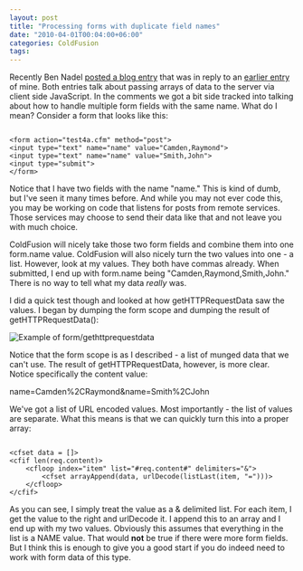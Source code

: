 ```yaml
---
layout: post
title: "Processing forms with duplicate field names"
date: "2010-04-01T00:04:00+06:00"
categories: ColdFusion 
tags: 
---
```


Recently Ben Nadel <a href="http://www.bennadel.com/blog/1887-Using-jQuery-To-Pass-Arrays-To-Remote-ColdFusion-Components.htm">posted a blog entry</a> that was in reply to an <a href="http://www.raymondcamden.com/index.cfm/2010/3/23/Using-jQuery-to-post-an-array-to-a-ColdFusion-Component">earlier entry</a> of mine. Both entries talk about passing arrays of data to the server via client side JavaScript. In the comments we got a bit side tracked into talking about how to handle multiple form fields with the same name. What do I mean? Consider a form that looks like this:
<!--more-->
<p>
<code>
&lt;form action="test4a.cfm" method="post"&gt;
&lt;input type="text" name="name" value="Camden,Raymond"&gt;
&lt;input type="text" name="name" value="Smith,John"&gt;
&lt;input type="submit"&gt;
&lt;/form&gt;
</code>
<p>
Notice that I have two fields with the name "name." This is kind of dumb, but I've seen it many times before. And while you may not ever code this, you may be working on code that listens for posts from remote services. Those services may choose to send their data like that and not leave you with much choice.
<p>
ColdFusion will nicely take those two form fields and combine them into one form.name value. ColdFusion will also nicely turn the two values into one - a list. However, look at my values. They both have commas already. When submitted, I end up with form.name being "Camden,Raymond,Smith,John." There is no way to tell what my data <i>really</i> was. 
<p>
I did a quick test though and looked at how getHTTPRequestData saw the values. I began by dumping the form scope and dumping the result of getHTTPRequestData():
<p>
<img src="https://static.raymondcamden.com/images/cfjedi/Screen shot 2010-03-31 at 10.47.25 PM.png" title="Example of form/gethttprequestdata" />
<p>
Notice that the form scope is as I described - a list of munged data that we can't use. The result of getHTTPRequestData, however, is more clear. Notice specifically the content value:
<p>
name=Camden%2CRaymond&name=Smith%2CJohn
<p>
We've got a list of URL encoded values. Most importantly - the list of values are separate. What this means is that we can quickly turn this into a proper array:
<p>
<code>
&lt;cfset data = []&gt;
&lt;cfif len(req.content)&gt;
	&lt;cfloop index="item" list="#req.content#" delimiters="&"&gt;
		&lt;cfset arrayAppend(data, urlDecode(listLast(item, "=")))&gt;		
	&lt;/cfloop&gt;
&lt;/cfif&gt;
</code>
<p>
As you can see, I simply treat the value as a & delimited list. For each item, I get the value to the right and urlDecode it. I append this to an array and I end up with my two values. Obviously this assumes that everything in the list is a NAME value. That would <b>not</b> be true if there were more form fields. But I think this is enough to give you a good start if you do indeed need to work with form data of this type.